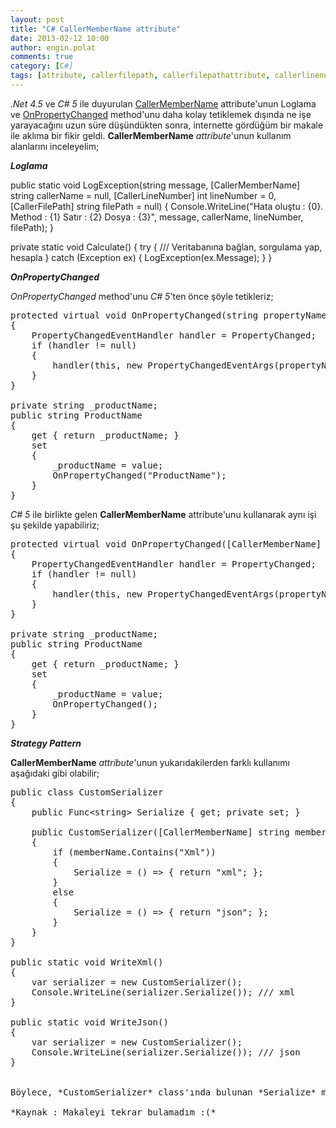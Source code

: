 ```yaml
---
layout: post
title: "C# CallerMemberName attribute"
date: 2013-02-12 10:00
author: engin.polat
comments: true
category: [C#]
tags: [attribute, callerfilepath, callerfilepathattribute, callerlinenumber, callerlinenumberattribute, callermembername, callermembernameattribute, compilerservices, dependencyobject, exception, namespace, onpropertychanged, propertychangedeventargs, propertychangedeventhandler, serialize]
---
```

*.Net 4.5* ve *C# 5* ile duyurulan <a href="http://msdn.microsoft.com/library/system.runtime.compilerservices.callermembernameattribute" title="CallerMemberNameAttribute Class" target="_blank">CallerMemberName</a> attribute'unun Loglama ve <a href="http://msdn.microsoft.com/library/system.windows.dependencyobject.onpropertychanged" title="DependencyObject.OnPropertyChanged Method" target="_blank">OnPropertyChanged</a> method'unu daha kolay tetiklemek dışında ne işe yarayacağını uzun süre düşündükten sonra, internette gördüğüm bir makale ile aklıma bir fikir geldi. **CallerMemberName** *attribute*'unun kullanım alanlarını inceleyelim;

***Loglama***



public static void LogException(string message,
    [CallerMemberName] string callerName = null,
    [CallerLineNumber] int lineNumber = 0,
    [CallerFilePath] string filePath = null)
{
    Console.WriteLine("Hata oluştu : {0}. Method : {1} Satır : {2} Dosya : {3}", message, callerName, lineNumber, filePath);
}

private static void Calculate()
{
    try
    {
        /// Veritabanına bağlan, sorgulama yap, hesapla
    }
    catch (Exception ex)
    {
        LogException(ex.Message);
    }
}</pre>

***OnPropertyChanged***

*OnPropertyChanged* method'unu *C# 5*'ten önce şöyle tetikleriz;

<pre class="brush:csharp">protected virtual void OnPropertyChanged(string propertyName)
{
    PropertyChangedEventHandler handler = PropertyChanged;
    if (handler != null)
    {
        handler(this, new PropertyChangedEventArgs(propertyName));
    }
}

private string _productName;
public string ProductName
{
    get { return _productName; }
    set
    {
        _productName = value;
        OnPropertyChanged("ProductName");
    }
}</pre>

*C# 5* ile birlikte gelen **CallerMemberName** attribute'unu kullanarak aynı işi şu şekilde yapabiliriz;

<pre class="brush:csharp">protected virtual void OnPropertyChanged([CallerMemberName] string propertyName = null)
{
    PropertyChangedEventHandler handler = PropertyChanged;
    if (handler != null)
    {
        handler(this, new PropertyChangedEventArgs(propertyName));
    }
}
 
private string _productName;
public string ProductName
{
    get { return _productName; }
    set
    {
        _productName = value;
        OnPropertyChanged();
    }
}</pre>

***Strategy Pattern***

**CallerMemberName** *attribute*'unun yukarıdakilerden farklı kullanımı aşağıdaki gibi olabilir;

<pre class="brush:csharp">public class CustomSerializer
{
    public Func&lt;string&gt; Serialize { get; private set; }

    public CustomSerializer([CallerMemberName] string memberName = "")
    {
        if (memberName.Contains("Xml"))
        {
            Serialize = () => { return "xml"; };
        }
        else
        {
            Serialize = () => { return "json"; };
        }
    }
}

public static void WriteXml()
{
    var serializer = new CustomSerializer();
    Console.WriteLine(serializer.Serialize()); /// xml
}

public static void WriteJson()
{
    var serializer = new CustomSerializer();
    Console.WriteLine(serializer.Serialize()); /// json
}


Böylece, *CustomSerializer* class'ında bulunan *Serialize* method'unu çağıran method'un adında *Xml* anahtar kelimesi varsa *Serialize* method'u *xml serialization* yapacak, yoksa *json serialization* yapacak.

*Kaynak : Makaleyi tekrar bulamadım :(*

